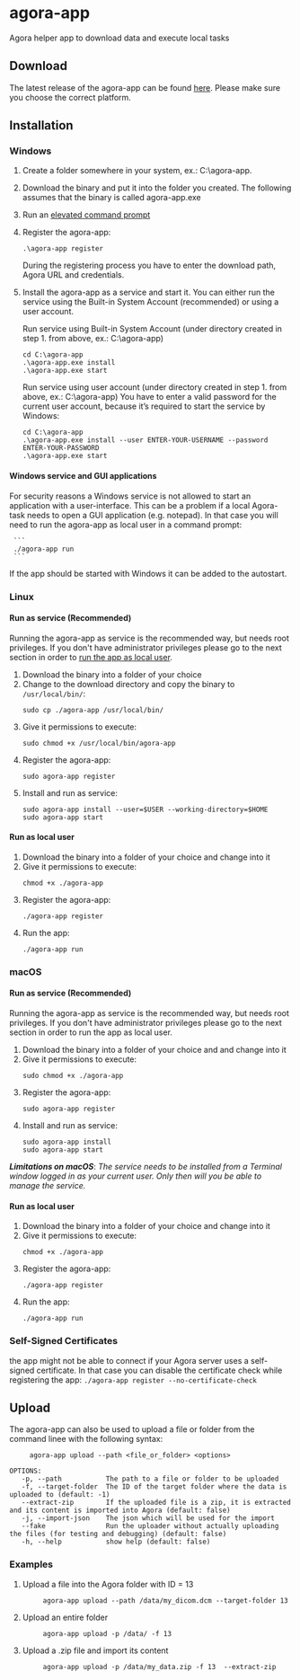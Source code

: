# agora-app
Agora helper app to download data and execute local tasks

## Download
The latest release of the agora-app can be found [here](https://github.com/GyroTools/agora-app/releases/latest/). Please make sure you choose the correct platform.

## Installation

### Windows
1. Create a folder somewhere in your system, ex.: C:\agora-app.
2. Download the binary and put it into the folder you created. The following assumes that the binary is called agora-app.exe
3. Run an [elevated command prompt](https://docs.microsoft.com/en-us/powershell/scripting/windows-powershell/starting-windows-powershell?view=powershell-7#with-administrative-privileges-run-as-administrator)
4. Register the agora-app:
    ```
    .\agora-app register
    ```
   During the registering process you have to enter the download path, Agora URL and credentials. 
5. Install the agora-app as a service and start it. You can either run the service using the Built-in System Account (recommended) or using a user account.

    Run service using Built-in System Account (under directory created in step 1. from above, ex.: C:\agora-app)

    ```
    cd C:\agora-app
    .\agora-app.exe install
    .\agora-app.exe start
    ```

    Run service using user account (under directory created in step 1. from above, ex.: C:\agora-app)
    You have to enter a valid password for the current user account, because it’s required to start the service by Windows:

    ```
    cd C:\agora-app
    .\agora-app.exe install --user ENTER-YOUR-USERNAME --password ENTER-YOUR-PASSWORD
    .\agora-app.exe start
    ```

#### Windows service and GUI applications
For security reasons a Windows service is not allowed to start an application with a user-interface. This can be a problem if a local Agora-task needs to open a GUI application (e.g. notepad). In that case you will need to run the agora-app as local user in a command prompt:

     ```
     ./agora-app run
     ```

If the app should be started with Windows it can be added to the autostart. 

### Linux
#### Run as service (Recommended)
Running the agora-app as service is the recommended way, but needs root privileges. If you don't have administrator privileges please go to the next section in order to [run the app as local user](#Run-as-local-user).

1. Download the binary into a folder of your choice
2. Change to the download directory and copy the binary to `/usr/local/bin/`:
     ```
     sudo cp ./agora-app /usr/local/bin/
     ```
3. Give it permissions to execute:
     ```
     sudo chmod +x /usr/local/bin/agora-app
     ```
4. Register the agora-app:
     ```
     sudo agora-app register
     ```
5. Install and run as service:
     ```
     sudo agora-app install --user=$USER --working-directory=$HOME
     sudo agora-app start
     ```

#### Run as local user
1. Download the binary into a folder of your choice and change into it
2. Give it permissions to execute:
     ```
     chmod +x ./agora-app
     ```
3. Register the agora-app:
     ```
     ./agora-app register
     ```
4. Run the app:
     ```
     ./agora-app run
     ```

### macOS
#### Run as service (Recommended)
Running the agora-app as service is the recommended way, but needs root privileges. If you don't have administrator privileges please go to the next section in order to run the app as local user.

1. Download the binary into a folder of your choice and and change into it
2. Give it permissions to execute:
     ```
     sudo chmod +x ./agora-app
     ```
3. Register the agora-app:
     ```
     sudo agora-app register
     ```
4. Install and run as service:
     ```
     sudo agora-app install
     sudo agora-app start
     ```

***Limitations on macOS***: *The service needs to be installed from a Terminal window logged in as your current user. Only then will you be able to manage the service.*


#### Run as local user
1. Download the binary into a folder of your choice and change into it
2. Give it permissions to execute:
     ```
     chmod +x ./agora-app
     ```
3. Register the agora-app:
     ```
     ./agora-app register
     ```
4. Run the app:
     ```
     ./agora-app run
     ```

### Self-Signed Certificates
the app might not be able to connect if your Agora server uses a self-signed certificate. In that case you can disable the certificate check while registering the app:
     ```
     ./agora-app register --no-certificate-check
     ```



## Upload
The agora-app can also be used to upload a file or folder from the command linee with the following syntax:

```
     agora-app upload --path <file_or_folder> <options>
```

```
OPTIONS:
   -p, --path           The path to a file or folder to be uploaded
   -f, --target-folder  The ID of the target folder where the data is uploaded to (default: -1)
   --extract-zip        If the uploaded file is a zip, it is extracted and its content is imported into Agora (default: false)
   -j, --import-json    The json which will be used for the import
   --fake               Run the uploader without actually uploading the files (for testing and debugging) (default: false)
   -h, --help           show help (default: false)
```

### Examples

1. Upload a file into the Agora folder with ID = 13
     ```
          agora-app upload --path /data/my_dicom.dcm --target-folder 13
     ```

2. Upload an entire folder
     ```
          agora-app upload -p /data/ -f 13
     ```

3. Upload a .zip file and import its content
     ```
          agora-app upload -p /data/my_data.zip -f 13  --extract-zip 
     ```
